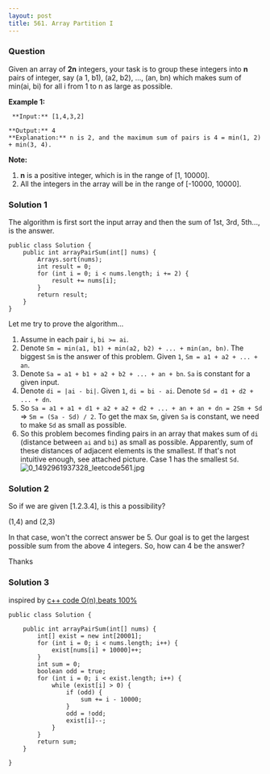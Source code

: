 ```yaml
---
layout: post
title: 561. Array Partition I
---
```

### Question
Given an array of **2n** integers, your task is to group these integers into
**n** pairs of integer, say (a 1, b1), (a2, b2), ..., (an, bn) which makes sum
of min(ai, bi) for all i from 1 to n as large as possible.

 **Example 1:**  

    
    
     **Input:** [1,4,3,2]
    
    **Output:** 4
    **Explanation:** n is 2, and the maximum sum of pairs is 4 = min(1, 2) + min(3, 4).
    

**Note:**  

  1.  **n** is a positive integer, which is in the range of [1, 10000].
  2. All the integers in the array will be in the range of [-10000, 10000].

### Solution 1
The algorithm is first sort the input array and then the sum of 1st, 3rd,
5th..., is the answer.

    
    
    public class Solution {
        public int arrayPairSum(int[] nums) {
            Arrays.sort(nums);
            int result = 0;
            for (int i = 0; i < nums.length; i += 2) {
                result += nums[i];
            }
            return result;
        }
    }
    

Let me try to prove the algorithm...

  1. Assume in each pair `i`, `bi >= ai`.
  2. Denote `Sm = min(a1, b1) + min(a2, b2) + ... + min(an, bn)`. The biggest `Sm` is the answer of this problem. Given `1`, `Sm = a1 + a2 + ... + an`.
  3. Denote `Sa = a1 + b1 + a2 + b2 + ... + an + bn`. `Sa` is constant for a given input.
  4. Denote `di = |ai - bi|`. Given `1`, `di = bi - ai`. Denote `Sd = d1 + d2 + ... + dn`.
  5. So `Sa = a1 + a1 + d1 + a2 + a2 + d2 + ... + an + an + dn = 2Sm + Sd` => `Sm = (Sa - Sd) / 2`. To get the max `Sm`, given `Sa` is constant, we need to make `Sd` as small as possible.
  6. So this problem becomes finding pairs in an array that makes sum of `di` (distance between `ai` and `bi`) as small as possible. Apparently, sum of these distances of adjacent elements is the smallest. If that's not intuitive enough, see attached picture. Case 1 has the smallest `Sd`.  
![0_1492961937328_leetcode561.jpg](/uploads/files/1492961944408-leetcode561.jpg)


### Solution 2
So if we are given [1.2.3.4], is this a possibility?

(1,4) and (2,3)

In that case, won't the correct answer be 5. Our goal is to get the largest
possible sum from the above 4 integers. So, how can 4 be the answer?

Thanks


### Solution 3
inspired by [c++ code O(n),beats
100%](https://discuss.leetcode.com/topic/87483/c-code-o-n-beats-100)

    
    
    public class Solution {
    
    	public int arrayPairSum(int[] nums) {
    		int[] exist = new int[20001];
    		for (int i = 0; i < nums.length; i++) {
    			exist[nums[i] + 10000]++;
    		}
    		int sum = 0;
    		boolean odd = true;
    		for (int i = 0; i < exist.length; i++) {
    			while (exist[i] > 0) {
    				if (odd) {
    					sum += i - 10000;
    				}
    				odd = !odd;
    				exist[i]--;
    			}
    		}
    		return sum;
    	}
    	
    }
    



